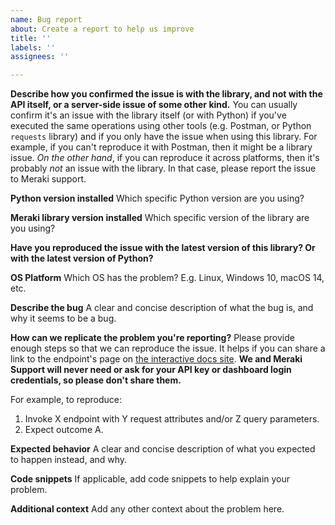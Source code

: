```yaml
---
name: Bug report
about: Create a report to help us improve
title: ''
labels: ''
assignees: ''

---
```


**Describe how you confirmed the issue is with the library, and not with the API itself, or a server-side issue of some other kind.**
You can usually confirm it's an issue with the library itself (or with Python) if you've executed the same operations using other tools (e.g. Postman, or Python `requests` library) and if you only have the issue when using this library. For example, if you can't reproduce it with Postman, then it might be a library issue. *On the other hand*, if you can reproduce it across platforms, then it's probably *not* an issue with the library. In that case, please report the issue to Meraki support. 

**Python version installed**
Which specific Python version are you using?

**Meraki library version installed**
Which specific version of the library are you using?

**Have you reproduced the issue with the latest version of this library? Or with the latest version of Python?**

**OS Platform**
Which OS has the problem? E.g. Linux, Windows 10, macOS 14, etc.

**Describe the bug**
A clear and concise description of what the bug is, and why it seems to be a bug.

**How can we replicate the problem you're reporting?**
Please provide enough steps so that we can reproduce the issue. It helps if you can share a link to the endpoint's page on [the interactive docs site](https://developer.cisco.com/meraki/api-v1/#!api-reference-overview). **We and Meraki Support will never need or ask for your API key or dashboard login credentials, so please don't share them.**

For example, to reproduce:
1. Invoke X endpoint with Y request attributes and/or Z query parameters.
2. Expect outcome A.

**Expected behavior**
A clear and concise description of what you expected to happen instead, and why.

**Code snippets**
If applicable, add code snippets to help explain your problem.

**Additional context**
Add any other context about the problem here.

